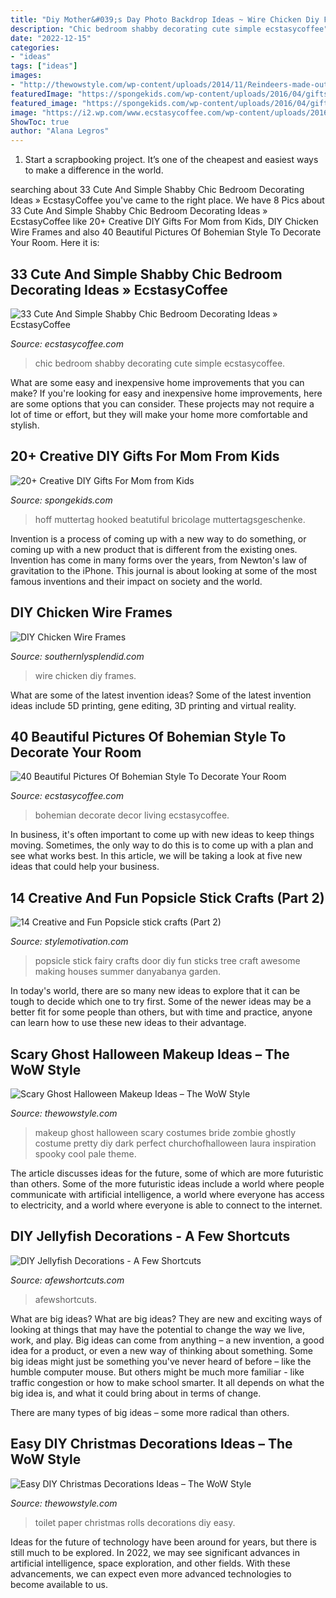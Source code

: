 ```yaml
---
title: "Diy Mother&#039;s Day Photo Backdrop Ideas ~ Wire Chicken Diy Frames"
description: "Chic bedroom shabby decorating cute simple ecstasycoffee"
date: "2022-12-15"
categories:
- "ideas"
tags: ["ideas"]
images:
- "http://thewowstyle.com/wp-content/uploads/2014/11/Reindeers-made-out-of-toilet-paper-rolls.jpg"
featuredImage: "https://spongekids.com/wp-content/uploads/2016/04/gifts-for-mom-from-kids/9-diy-gifts-for-mom-from-kids.jpg"
featured_image: "https://spongekids.com/wp-content/uploads/2016/04/gifts-for-mom-from-kids/9-diy-gifts-for-mom-from-kids.jpg"
image: "https://i2.wp.com/www.ecstasycoffee.com/wp-content/uploads/2016/08/Small-White-Chic-Bedroom.jpg"
ShowToc: true
author: "Alana Legros"
---
```



1. Start a scrapbooking project. It’s one of the cheapest and easiest ways to make a difference in the world.

	

		
searching about 33 Cute And Simple Shabby Chic Bedroom Decorating Ideas » EcstasyCoffee you've came to the right place. We have 8 Pics about 33 Cute And Simple Shabby Chic Bedroom Decorating Ideas » EcstasyCoffee like 20+ Creative DIY Gifts For Mom from Kids, DIY Chicken Wire Frames and also 40 Beautiful Pictures Of Bohemian Style To Decorate Your Room. Here it is:
		
    
## 33 Cute And Simple Shabby Chic Bedroom Decorating Ideas » EcstasyCoffee

<img loading=lazy src="https://i2.wp.com/www.ecstasycoffee.com/wp-content/uploads/2016/08/Small-White-Chic-Bedroom.jpg" onerror="this.onerror=null;this.src='https://tse3.mm.bing.net/th?id=OIP.UAD_Let8f1s0UX6rpFtoZQHaJ4&amp;pid=15.1';" alt="33 Cute And Simple Shabby Chic Bedroom Decorating Ideas » EcstasyCoffee">

_Source: ecstasycoffee.com_

>chic bedroom shabby decorating cute simple ecstasycoffee. 

	

What are some easy and inexpensive home improvements that you can make?
If you're looking for easy and inexpensive home improvements, here are some options that you can consider. These projects may not require a lot of time or effort, but they will make your home more comfortable and stylish.

    
## 20+ Creative DIY Gifts For Mom From Kids

<img loading=lazy src="https://spongekids.com/wp-content/uploads/2016/04/gifts-for-mom-from-kids/9-diy-gifts-for-mom-from-kids.jpg" onerror="this.onerror=null;this.src='https://tse1.mm.bing.net/th?id=OIP.BzRCz0n5obPoHKUJEv-AJgHaLH&amp;pid=15.1';" alt="20+ Creative DIY Gifts For Mom from Kids">

_Source: spongekids.com_

>hoff muttertag hooked beatutiful bricolage muttertagsgeschenke. 

	

Invention is a process of coming up with a new way to do something, or coming up with a new product that is different from the existing ones. Invention has come in many forms over the years, from Newton's law of gravitation to the iPhone. This journal is about looking at some of the most famous inventions and their impact on society and the world.

    
## DIY Chicken Wire Frames

<img loading=lazy src="https://www.southernlysplendid.com/wp-content/uploads/2017/07/IMG_4564.jpg" onerror="this.onerror=null;this.src='https://tse2.mm.bing.net/th?id=OIP.kVmeEscyz5nILHzmI9szgAHaE8&amp;pid=15.1';" alt="DIY Chicken Wire Frames">

_Source: southernlysplendid.com_

>wire chicken diy frames. 

	

What are some of the latest invention ideas?
Some of the latest invention ideas include 5D printing, gene editing, 3D printing and virtual reality.

    
## 40 Beautiful Pictures Of Bohemian Style To Decorate Your Room

<img loading=lazy src="https://i2.wp.com/www.ecstasycoffee.com/wp-content/uploads/2016/10/Bohemian-Living-Room-Designs-26.jpg" onerror="this.onerror=null;this.src='https://tse1.mm.bing.net/th?id=OIP.gdvwYcyfp047CCZQzG4IfgHaJ4&amp;pid=15.1';" alt="40 Beautiful Pictures Of Bohemian Style To Decorate Your Room">

_Source: ecstasycoffee.com_

>bohemian decorate decor living ecstasycoffee. 

	

In business, it's often important to come up with new ideas to keep things moving. Sometimes, the only way to do this is to come up with a plan and see what works best. In this article, we will be taking a look at five new ideas that could help your business.

    
## 14 Creative And Fun Popsicle Stick Crafts (Part 2)

<img loading=lazy src="https://stylemotivation.com/wp-content/uploads/2020/02/35-fairy-door.jpg" onerror="this.onerror=null;this.src='https://tse2.mm.bing.net/th?id=OIP.UbEcmjA_OBnEoCyPIItxvgHaOF&amp;pid=15.1';" alt="14 Creative and Fun Popsicle stick crafts (Part 2)">

_Source: stylemotivation.com_

>popsicle stick fairy crafts door diy fun sticks tree craft awesome making houses summer danyabanya garden. 

	

In today's world, there are so many new ideas to explore that it can be tough to decide which one to try first. Some of the newer ideas may be a better fit for some people than others, but with time and practice, anyone can learn how to use these new ideas to their advantage.

    
## Scary Ghost Halloween Makeup Ideas – The WoW Style

<img loading=lazy src="http://thewowstyle.com/wp-content/uploads/2016/06/Perfect-Ghost-Halloween-Makeup.jpg" onerror="this.onerror=null;this.src='https://tse2.mm.bing.net/th?id=OIP.ovdOXrYo6TUDS6MFk8fAYwHaLH&amp;pid=15.1';" alt="Scary Ghost Halloween Makeup Ideas – The WoW Style">

_Source: thewowstyle.com_

>makeup ghost halloween scary costumes bride zombie ghostly costume pretty diy dark perfect churchofhalloween laura inspiration spooky cool pale theme. 

	

The article discusses ideas for the future, some of which are more futuristic than others. Some of the more futuristic ideas include a world where people communicate with artificial intelligence, a world where everyone has access to electricity, and a world where everyone is able to connect to the internet.

    
## DIY Jellyfish Decorations - A Few Shortcuts

<img loading=lazy src="https://afewshortcuts.com/wp-content/uploads/2014/06/DIY-Jellyfish-Decorations-1.jpg" onerror="this.onerror=null;this.src='https://tse4.mm.bing.net/th?id=OIP.9iOiMCH8DLvJ7S3Fj5u1OAHaLG&amp;pid=15.1';" alt="DIY Jellyfish Decorations - A Few Shortcuts">

_Source: afewshortcuts.com_

>afewshortcuts. 

	

What are big ideas?
What are big ideas? They are new and exciting ways of looking at things that may have the potential to change the way we live, work, and play. Big ideas can come from anything – a new invention, a good idea for a product, or even a new way of thinking about something.
Some big ideas might just be something you've never heard of before – like the humble computer mouse. But others might be much more familiar - like traffic congestion or how to make school smarter. It all depends on what the big idea is, and what it could bring about in terms of change.

There are many types of big ideas – some more radical than others.

    
## Easy DIY Christmas Decorations Ideas – The WoW Style

<img loading=lazy src="http://thewowstyle.com/wp-content/uploads/2014/11/Reindeers-made-out-of-toilet-paper-rolls.jpg" onerror="this.onerror=null;this.src='https://tse1.mm.bing.net/th?id=OIP.ZkQNAaAkiqID-0v9le9utwHaLg&amp;pid=15.1';" alt="Easy DIY Christmas Decorations Ideas – The WoW Style">

_Source: thewowstyle.com_

>toilet paper christmas rolls decorations diy easy. 

	

Ideas for the future of technology have been around for years, but there is still much to be explored. In 2022, we may see significant advances in artificial intelligence, space exploration, and other fields. With these advancements, we can expect even more advanced technologies to become available to us.

